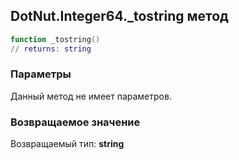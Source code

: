 ## DotNut.Integer64._tostring метод


```lua
function _tostring()
// returns: string
```


### Параметры

Данный метод не имеет параметров.

### Возвращаемое значение

Возвращаемый тип: **string**

